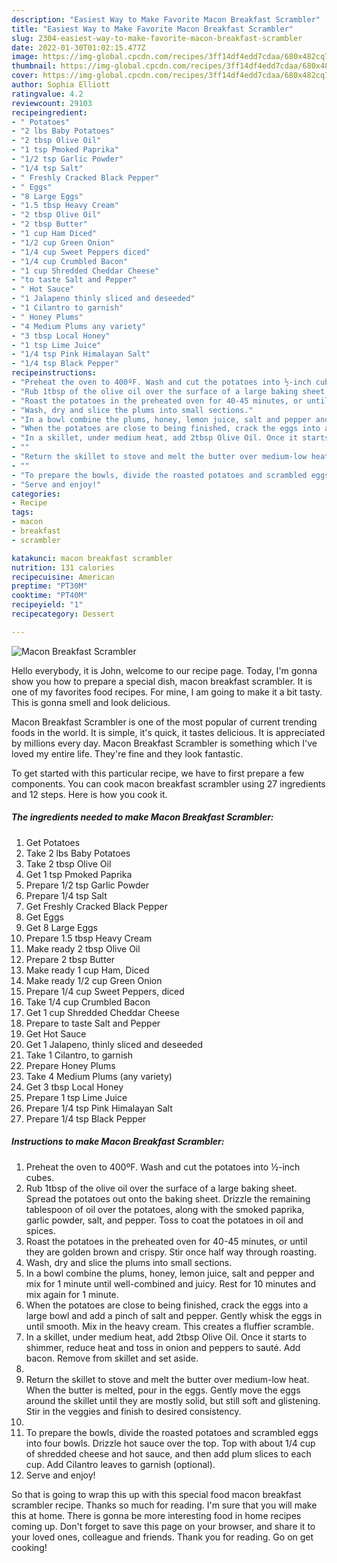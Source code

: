 ```yaml
---
description: "Easiest Way to Make Favorite Macon Breakfast Scrambler"
title: "Easiest Way to Make Favorite Macon Breakfast Scrambler"
slug: 2304-easiest-way-to-make-favorite-macon-breakfast-scrambler
date: 2022-01-30T01:02:15.477Z
image: https://img-global.cpcdn.com/recipes/3ff14df4edd7cdaa/680x482cq70/macon-breakfast-scrambler-recipe-main-photo.jpg
thumbnail: https://img-global.cpcdn.com/recipes/3ff14df4edd7cdaa/680x482cq70/macon-breakfast-scrambler-recipe-main-photo.jpg
cover: https://img-global.cpcdn.com/recipes/3ff14df4edd7cdaa/680x482cq70/macon-breakfast-scrambler-recipe-main-photo.jpg
author: Sophia Elliott
ratingvalue: 4.2
reviewcount: 29103
recipeingredient:
- " Potatoes"
- "2 lbs Baby Potatoes"
- "2 tbsp Olive Oil"
- "1 tsp Pmoked Paprika"
- "1/2 tsp Garlic Powder"
- "1/4 tsp Salt"
- " Freshly Cracked Black Pepper"
- " Eggs"
- "8 Large Eggs"
- "1.5 tbsp Heavy Cream"
- "2 tbsp Olive Oil"
- "2 tbsp Butter"
- "1 cup Ham Diced"
- "1/2 cup Green Onion"
- "1/4 cup Sweet Peppers diced"
- "1/4 cup Crumbled Bacon"
- "1 cup Shredded Cheddar Cheese"
- "to taste Salt and Pepper"
- " Hot Sauce"
- "1 Jalapeno thinly sliced and deseeded"
- "1 Cilantro to garnish"
- " Honey Plums"
- "4 Medium Plums any variety"
- "3 tbsp Local Honey"
- "1 tsp Lime Juice"
- "1/4 tsp Pink Himalayan Salt"
- "1/4 tsp Black Pepper"
recipeinstructions:
- "Preheat the oven to 400ºF. Wash and cut the potatoes into ½-inch cubes."
- "Rub 1tbsp of the olive oil over the surface of a large baking sheet. Spread the potatoes out onto the baking sheet. Drizzle the remaining tablespoon of oil over the potatoes, along with the smoked paprika, garlic powder, salt, and pepper. Toss to coat the potatoes in oil and spices."
- "Roast the potatoes in the preheated oven for 40-45 minutes, or until they are golden brown and crispy. Stir once half way through roasting."
- "Wash, dry and slice the plums into small sections."
- "In a bowl combine the plums, honey, lemon juice, salt and pepper and mix for 1 minute until well-combined and juicy. Rest for 10 minutes and mix again for 1 minute."
- "When the potatoes are close to being finished, crack the eggs into a large bowl and add a pinch of salt and pepper. Gently whisk the eggs in until smooth. Mix in the heavy cream. This creates a fluffier scramble."
- "In a skillet, under medium heat, add 2tbsp Olive Oil. Once it starts to shimmer, reduce heat and toss in onion and peppers to sauté. Add bacon. Remove from skillet and set aside."
- ""
- "Return the skillet to stove and melt the butter over medium-low heat. When the butter is melted, pour in the eggs. Gently move the eggs around the skillet until they are mostly solid, but still soft and glistening. Stir in the veggies and finish to desired consistency."
- ""
- "To prepare the bowls, divide the roasted potatoes and scrambled eggs into four bowls. Drizzle hot sauce over the top. Top with about 1/4 cup of shredded cheese and hot sauce, and then add plum slices to each cup. Add Cilantro leaves to garnish (optional)."
- "Serve and enjoy!"
categories:
- Recipe
tags:
- macon
- breakfast
- scrambler

katakunci: macon breakfast scrambler 
nutrition: 131 calories
recipecuisine: American
preptime: "PT30M"
cooktime: "PT40M"
recipeyield: "1"
recipecategory: Dessert

---
```



![Macon Breakfast Scrambler](https://img-global.cpcdn.com/recipes/3ff14df4edd7cdaa/680x482cq70/macon-breakfast-scrambler-recipe-main-photo.jpg)

Hello everybody, it is John, welcome to our recipe page. Today, I'm gonna show you how to prepare a special dish, macon breakfast scrambler. It is one of my favorites food recipes. For mine, I am going to make it a bit tasty. This is gonna smell and look delicious.



Macon Breakfast Scrambler is one of the most popular of current trending foods in the world. It is simple, it's quick, it tastes delicious. It is appreciated by millions every day. Macon Breakfast Scrambler is something which I've loved my entire life. They're fine and they look fantastic.


To get started with this particular recipe, we have to first prepare a few components. You can cook macon breakfast scrambler using 27 ingredients and 12 steps. Here is how you cook it.

<!--inarticleads1-->

##### The ingredients needed to make Macon Breakfast Scrambler:

1. Get  Potatoes
1. Take 2 lbs Baby Potatoes
1. Take 2 tbsp Olive Oil
1. Get 1 tsp Pmoked Paprika
1. Prepare 1/2 tsp Garlic Powder
1. Prepare 1/4 tsp Salt
1. Get  Freshly Cracked Black Pepper
1. Get  Eggs
1. Get 8 Large Eggs
1. Prepare 1.5 tbsp Heavy Cream
1. Make ready 2 tbsp Olive Oil
1. Prepare 2 tbsp Butter
1. Make ready 1 cup Ham, Diced
1. Make ready 1/2 cup Green Onion
1. Prepare 1/4 cup Sweet Peppers, diced
1. Take 1/4 cup Crumbled Bacon
1. Get 1 cup Shredded Cheddar Cheese
1. Prepare to taste Salt and Pepper
1. Get  Hot Sauce
1. Get 1 Jalapeno, thinly sliced and deseeded
1. Take 1 Cilantro, to garnish
1. Prepare  Honey Plums
1. Take 4 Medium Plums (any variety)
1. Get 3 tbsp Local Honey
1. Prepare 1 tsp Lime Juice
1. Prepare 1/4 tsp Pink Himalayan Salt
1. Prepare 1/4 tsp Black Pepper




<!--inarticleads2-->

##### Instructions to make Macon Breakfast Scrambler:

1. Preheat the oven to 400ºF. Wash and cut the potatoes into ½-inch cubes.
1. Rub 1tbsp of the olive oil over the surface of a large baking sheet. Spread the potatoes out onto the baking sheet. Drizzle the remaining tablespoon of oil over the potatoes, along with the smoked paprika, garlic powder, salt, and pepper. Toss to coat the potatoes in oil and spices.
1. Roast the potatoes in the preheated oven for 40-45 minutes, or until they are golden brown and crispy. Stir once half way through roasting.
1. Wash, dry and slice the plums into small sections.
1. In a bowl combine the plums, honey, lemon juice, salt and pepper and mix for 1 minute until well-combined and juicy. Rest for 10 minutes and mix again for 1 minute.
1. When the potatoes are close to being finished, crack the eggs into a large bowl and add a pinch of salt and pepper. Gently whisk the eggs in until smooth. Mix in the heavy cream. This creates a fluffier scramble.
1. In a skillet, under medium heat, add 2tbsp Olive Oil. Once it starts to shimmer, reduce heat and toss in onion and peppers to sauté. Add bacon. Remove from skillet and set aside.
1. 
1. Return the skillet to stove and melt the butter over medium-low heat. When the butter is melted, pour in the eggs. Gently move the eggs around the skillet until they are mostly solid, but still soft and glistening. Stir in the veggies and finish to desired consistency.
1. 
1. To prepare the bowls, divide the roasted potatoes and scrambled eggs into four bowls. Drizzle hot sauce over the top. Top with about 1/4 cup of shredded cheese and hot sauce, and then add plum slices to each cup. Add Cilantro leaves to garnish (optional).
1. Serve and enjoy!




So that is going to wrap this up with this special food macon breakfast scrambler recipe. Thanks so much for reading. I'm sure that you will make this at home. There is gonna be more interesting food in home recipes coming up. Don't forget to save this page on your browser, and share it to your loved ones, colleague and friends. Thank you for reading. Go on get cooking!
